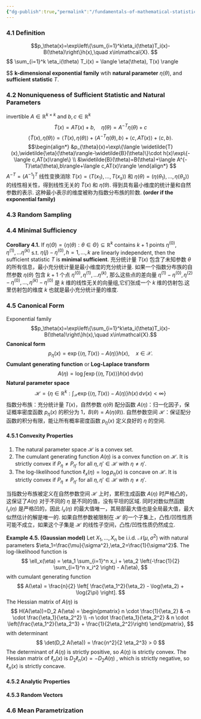 ```yaml
---
{"dg-publish":true,"permalink":"/fundamentals-of-mathematical-statistics/4-exponential-families/","tags":["gardenEntry"]}
---
```


### 4.1 Definition

$$p_\theta(x)=\exp\left\{\sum_{i=1}^k\eta_i(\theta)T_i(x)-B(\theta)\right\}h(x),\quad x\in\mathcal{X}.
$$
$$
\sum_{i=1}^k \eta_i(\theta) T_i(x) = \langle \eta(\theta), T(x) \rangle

$$
**k-dimensional exponential family** wtih **natural parameter** $\eta(\theta)$, and **sufficient statistic** $T$.

### 4.2 Nonuniqueness of Sufficient Statistic and Natural Parameters
invertible $A\in\mathbb R^{k\times k}$ and $b,c\in\mathbb{R}^k$
$$\widetilde{T}(x)=AT(x)+b,\quad\widetilde{\eta}(\theta)=A^{-T}\eta(\theta)+c
$$
$$
\langle \widetilde{T}(x),\widetilde{\eta}(\theta)\rangle=\langle {T}(x),{\eta}(\theta)\rangle+\langle A^{-T}\eta(\theta),b\rangle+\langle c,AT(x)\rangle+\langle c,b\rangle.
$$
$$\begin{align*}
&p_{\theta}(x)=\exp\{\langle \widetilde{T}(x),\widetilde{\eta}(\theta)\rangle-\widetilde{B}(\theta)\}\cdot h(x)\exp\{-\langle c,AT(x)\rangle\}
\\ &\widetilde{B}(\theta)=B(\theta)+\langle A^{-T}\eta(\theta),b\rangle+\langle c,AT(x)\rangle
\end{align*}
$$
$A^{-T}=(A^{-1})^T$ 线性变换消除 $T(x)=(T(x_1),...,T(x_s))$ 和 $\eta(\theta)=(\eta(\theta_1),...,\eta(\theta_s))$ 的线性相关性，得到线性无关的 $\widetilde{T}(x)$ 和 $\widetilde{\eta}(\theta)$. 得到具有最小维度的统计量和自然参数的表示. 这种最小表示的维度被称为指数分布族的阶数. **(order if the exponential family)**
### 4.3 Random Sampling


### 4.4 Minimal Sufficiency
**Corollary 4.1.** If $\eta(\Theta)=\{\eta(\theta):\theta\in\Theta\}\subseteq \mathbb R^k$ contains $k+1$ points $\eta^{(0)},\eta^{(1)},...\eta^{(k)}$ s.t. $\eta{(j)}-\eta^{(0)},h=1,...,k$ are linearly independent, then the sufficient statistic $T$ is **minimal sufficient**.
充分统计量 $T(x)$ 包含了未知参数 $\theta$ 的所有信息，最小充分统计量是最小维度的充分统计量. 如果一个指数分布族的自然参数 $\eta(\theta)$ 包含 $k+1$ 个点 $\eta^{(0)},\eta^{(1)},...\eta^{(k)}$, 那么这些点的差向量 $\eta^{(1)}-\eta^{(0)},\eta^{(2)}-\eta^{(0)},...,\eta^{(k)}-\eta^{(0)}$ 是 $k$ 维的线性无关的向量组,它们张成一个 $k$ 维的仿射包.这里仿射包的维度 $k$ 也就是最小充分统计量的维度.
### 4.5 Canonical Form
Exponential family
$$p_\theta(x)=\exp\left\{\sum_{i=1}^k\eta_i(\theta)T_i(x)-B(\theta)\right\}h(x),\quad x\in\mathcal{X}.$$
**Canonical form** $$ p_\eta(x)=\exp\left\{\langle \eta,T(x)\rangle -A(\eta)\right\}h(x),\quad x\in\mathcal{X}.$$
**Cumulant generating function** or **Log-Laplace transform**$$ A(\eta)=\log\int\exp\left\{\langle \eta,T(x)\rangle\right\}h(x)\,\mathrm d\nu(x)$$**Natural parameter space** $$ 
\mathcal H=\left\{\eta\in\mathbb R^k: \int_{\mathcal X} \exp\left\{\langle \eta,T(x)\rangle -A(\eta)\right\}h(x)\,\mathrm d\nu(x)<\infty\right\}
$$
指数分布族：充分统计量 $T(x)$，自然参数 $\eta(\theta)$
配分函数 $A(\eta)$：归一化因子，保证概率密度函数 $p_\eta(x)$ 的积分为 $1$，$B(\theta)=A(\eta(\theta))$.
自然参数空间 $\mathcal H$：保证配分函数的积分有限，能让所有概率密度函数 $p_\eta(x)$ 定义良好的 $\eta$ 的空间.
#### 4.5.1 Convexity Properties
1. The natural parameter space $\mathcal{H}$ is a convex set.
2. The cumulant generating function $A(\eta)$ is a convex function on $\mathcal{H}$. It is strictly convex if $P_\eta\neq P_{\eta'}$ for all $\eta,\eta'\in\mathcal{H}$ with $\eta\neq\eta'$.
3. The log-likelihood function $\ell_x(\eta)=\log p_\eta(x)$ is concave on $\mathcal H$. It is strictly convex if $P_\eta\neq P_{\eta'}$ for all $\eta,\eta'\in\mathcal{H}$ with $\eta\neq\eta'$.

当指数分布族被定义在自然参数空间 $\mathcal H$ 上时，累积生成函数 $A(\eta)$ 时严格凸的，这保证了$A(\eta)$ 对于不同的 $\eta$ 是不同的值，没有平坦的区域. 同时对数似然函数 $l_x(\eta)$ 是严格凹的，因此 $l_x(\eta)$ 的最大值唯一，其局部最大值也是全局最大值，最大似然估计的解是唯一的.
如果自然参数被限制在 $\mathcal H$ 的一个子集上，凸性/凹性性质可能不成立，如果这个子集是 $\mathcal H$ 的线性子空间，凸性/凹性性质仍然成立.

**Example 4.5. (Gaussian model)** Let $X_1,...,X_n$ be i.i.d. $\mathcal N(\mu,\sigma^2)$ with natural parameters $\eta_1=\frac{\mu}{\sigma^2},\eta_2=\frac{1}{\sigma^2}$. The log-likelihood function is
$$
\ell_x(\eta) = \eta_1 \sum_{i=1}^n x_i + \eta_2 \left(-\frac{1}{2} \sum_{i=1}^n x_i^2 \right) - A(\eta),
$$
with cumulant generating function
$$
A(\eta) = \frac{n}{2} \left[ \frac{\eta_1^2}{\eta_2} - \log(\eta_2) + \log(2\pi) \right].
$$
The Hessian matrix of $A(\eta)$ is $$
H(A(\eta))=D_2 A(\eta) = \begin{pmatrix} n \cdot \frac{1}{\eta_2} & -n \cdot \frac{\eta_1}{\eta_2^2} \\ -n \cdot \frac{\eta_1}{\eta_2^2} & n \cdot \left(\frac{\eta_1^2}{\eta_2^3} + \frac{1}{2\eta_2^2}\right) \end{pmatrix},
$$with determinant$$
\det(D_2 A(\eta)) = \frac{n^2}{2 \eta_2^3} > 0
$$The determinant of $A(\eta)$ is strictly positive, so $A(\eta)$ is strictly convex.
The Hessian matrix of $\ell_n(x)$ is $D_2\ell_n(x)=-D_2A(\eta)$ , which is strictly negative, so $\ell_n(x)$ is strictly concave.
#### 4.5.2 Analytic Properties


#### 4.5.3 Random Vectors

### 4.6 Mean Parametrization

